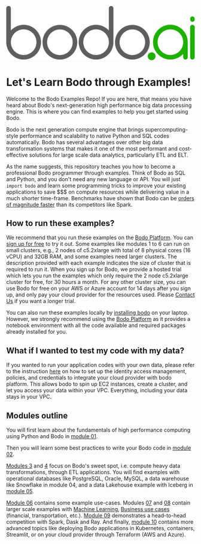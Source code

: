 ![](bodo-gray-green.svg)

# Let's Learn Bodo through Examples!

Welcome to the Bodo Examples Repo! If you are here, that means you have heard about Bodo's next-generation high performance big data processing engine. This is where you can find examples to help you get started using Bodo. 

Bodo is the next generation compute engine that brings supercomputing-style performance and scalability to native Python and SQL codes automatically. Bodo has several advantages over other big data transformation systems that makes it one of the most performant and cost-effective solutions for large scale data analytics, particularly ETL and ELT. 

As the name suggests, this repository teaches you how to become a professional Bodo programmer through examples. Think of Bodo as SQL and Python, and you don't need any new language or API. You will just `import bodo` and learn some programming tricks to improve your existing applications to save $$$ on compute resources while delivering value in a much shorter time-frame. Benchmarks have shown that Bodo can be [orders of magnitude faster](https://www.bodo.ai/blog/performance-and-cost-of-bodo-vs-spark-dask-ray) than its competitors like Spark. 


## How to run these examples?

We recommend that you run these examples on the [Bodo Platform](https://platform.bodo.ai/account/sign-up). You can [sign up for free]((https://platform.bodo.ai/account/sign-up)) to try it out. Some examples like modules 1 to 6 can run on small clusters, e.g., 2 nodes of c5.2xlarge with total of 8 physical cores (16 vCPU) and 32GB RAM, and some examples need larger clusters. The description provided with each example indicates the size of cluster that is required to run it. When you sign up for Bodo, we provide a hosted trial which lets you run the examples which only require the 2 node c5.2xlarge cluster for free, for 30 hours a month. For any other cluster size, you can use Bodo for free on your AWS or Azure account for 14 days after you sign up, and only pay your cloud provider for the resources used. Please [Contact Us](https://www.bodo.ai/contact) if you want a longer trial.

You can also run these examples locally by [installing bodo](https://docs.bodo.ai/latest/installation_and_setup/install/#install)  on your laptop. However, we strongly recommend using the [Bodo Platform](https://platform.bodo.ai) as it provides a notebook environment with all the code available and required packages already installed for you. 

## What if I wanted to test my code with my data?

If you wanted to run your application codes with your own data, please refer to the instruction [here](https://docs.bodo.ai/latest/installation_and_setup/bodo_platform_aws/#setup-iam-role) on how to set up the identity access management, policies, and credentials to integrate your cloud provider with bodo platform. This allows bodo to spin up EC2 instances, create a cluster, and let you access your data within your VPC. Everything, including your data stays in your VPC.


## Modules outline

You will first learn about the fundamentals of high performance computing using Python and Bodo in [module 01](01-Basics-of-HPC-with-Python-SQL). 

Then you will learn some best practices to write your Bodo code in [module 02](02-Getting-Started-with-Bodo). 

[Modules 3](03-ETL-Data-Lakes-Operational-Databases) and [4](04-ETL-Data-Warehouses-Snowflake) focus on Bodo's sweet spot, i.e. compute heavy data transformations, through ETL applications. You will find examples with operational databases like PostgreSQL, Oracle, MySQL, a data warehouse like Snowflake in module 04, and a data Lakehouse example with Iceberg in [module 05](05-ETL-Data-Lakehouses-Iceberg). 

[Module 06](06-Bodo-Free-Trial) contains some example use-cases. Modules [07](07-Machine-Learning-at-Scale) and [08](08-Business-Usecases-at-Scale) contain larger scale examples with [Machine Learning](07-Machine-Learning-at-Scale), [Business use cases](08-Business-Usecases-at-Scale) (financial, transportation, etc.). [Module 09](09-Compare-Bodo-with-Spark-Dask-Ray) demonstrates a head-to-head competition with Spark, Dask and Ray. And finally, [module 10](10-Advanced) contains more advanced topics like deploying Bodo applications in Kubernetes, containers, Streamlit, or on your cloud provider through Terraform (AWS and Azure). 

